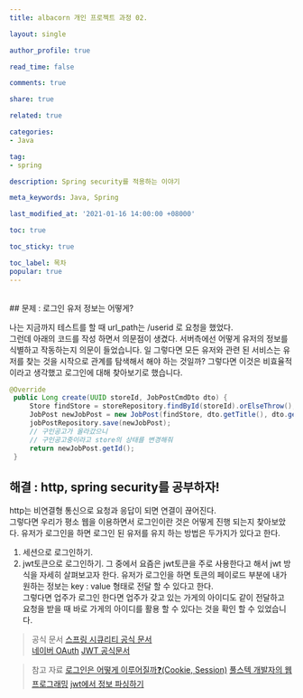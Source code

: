 ```yaml
---
title: albacorn 개인 프로젝트 과정 02.

layout: single

author_profile: true

read_time: false

comments: true

share: true

related: true

categories:
- Java

tag:
- spring

description: Spring security를 적용하는 이야기

meta_keywords: Java, Spring

last_modified_at: '2021-01-16 14:00:00 +08000'

toc: true

toc_sticky: true

toc_label: 목차
popular: true
---
```

<br>
## 문제 : 로그인 유저 정보는 어떻게?

나는 지금까지 테스트를 할 때 url_path는 /userid 로 요청을 했었다.  
그런데 아래의 코드를 작성 하면서 의문점이 생겼다. 서버측에선 어떻게 유저의 정보를 식별하고
작동하는지 의문이 들었습니다. 일 그렇다면 모든 유저와 관련 된 서비스는 유저를 찾는 것을 시작으로 관계를 탐색해서 해야 하는 것일까? 그렇다면 이것은 비효율적이라고 생각했고 로그인에 대해 찾아보기로 했습니다.


```java
@Override
 public Long create(UUID storeId, JobPostCmdDto dto) {
     Store findStore = storeRepository.findById(storeId).orElseThrow();
     JobPost newJobPost = new JobPost(findStore, dto.getTitle(), dto.getBody());
     jobPostRepository.save(newJobPost);
     // 구인공고가 올라갔으니
     // 구인공고중이라고 store의 상태를 변경해줘
     return newJobPost.getId();
 }
```
## 해결 : http, spring security를 공부하자!

http는 비연결형 통신으로 요청과 응답이 되면 연결이 끊어진다.  
그렇다면 우리가 평소 웹을 이용하면서 로그인이란 것은 어떻게 진행 되는지 찾아보았다.
유저가 로그인을 하면 로그인 된 유저를 유지 하는 방법은 두가지가 있다고 한다.
1. 세션으로 로그인하기.
2. jwt토큰으로 로그인하기.
   그 중에서 요즘은 jwt토큰을 주로 사용한다고 해서 jwt 방식을 자세히 살펴보고자 한다.
   유저가 로그인을 하면 토큰의 페이로드 부분에 내가 원하는 정보는 key : value 형태로 전달 할 수 있다고 한다.  
   그렇다면 업주가 로그인 한다면 업주가 갖고 있는 가게의 아이디도 같이 전달하고 요청을 받을 때 바로
   가게의 아이디를 활용 할 수 있다는 것을 확인 할 수 있었습니다.


> 공식 문서
[스프링 시큐리티 공식 문서](https://docs.spring.io/spring-security/site/docs/5.4.2/reference/html5/#introduction)  
[네이버 OAuth](https://d2.naver.com/helloworld/24942)
[JWT 공식문서](https://jwt.io/introduction/)


>참고 자료
[로그인은 어떻게 이루어질까❓(Cookie, Session)](https://velog.io/@junhok82/%EB%A1%9C%EA%B7%B8%EC%9D%B8%EC%9D%80-%EC%96%B4%EB%96%BB%EA%B2%8C-%EC%9D%B4%EB%A3%A8%EC%96%B4%EC%A7%88%EA%B9%8CCookie-Session)
[풀스텍 개발자의 웹 프로그래밍](https://brunch.co.kr/@springboot/491)
[jwt에서 정보 파싱하기](https://mia-dahae.tistory.com/122)  